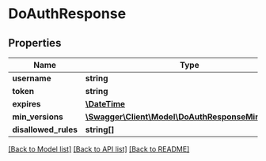 # DoAuthResponse

## Properties
Name | Type | Description | Notes
------------ | ------------- | ------------- | -------------
**username** | **string** |  | 
**token** | **string** |  | 
**expires** | [**\DateTime**](\DateTime.md) |  | 
**min_versions** | [**\Swagger\Client\Model\DoAuthResponseMinVersions**](DoAuthResponseMinVersions.md) |  | 
**disallowed_rules** | **string[]** |  | 

[[Back to Model list]](../README.md#documentation-for-models) [[Back to API list]](../README.md#documentation-for-api-endpoints) [[Back to README]](../README.md)


